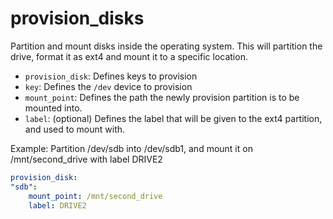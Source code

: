# provision_disks

Partition and mount disks inside the operating system. This will partition the drive, format it as ext4 and mount it to a specific location.

- `provision_disk`: Defines keys to provision
- `key`: Defines the `/dev` device to provision
- `mount_point`: Defines the path the newly provision partition is to be mounted into. 
- `label`: (optional) Defines the label that will be given to the ext4 partition, and used to mount with.

Example: Partition /dev/sdb into /dev/sdb1, and mount it on /mnt/second_drive with label DRIVE2
```yaml
provision_disk: 
"sdb":
    mount_point: /mnt/second_drive
    label: DRIVE2
```
